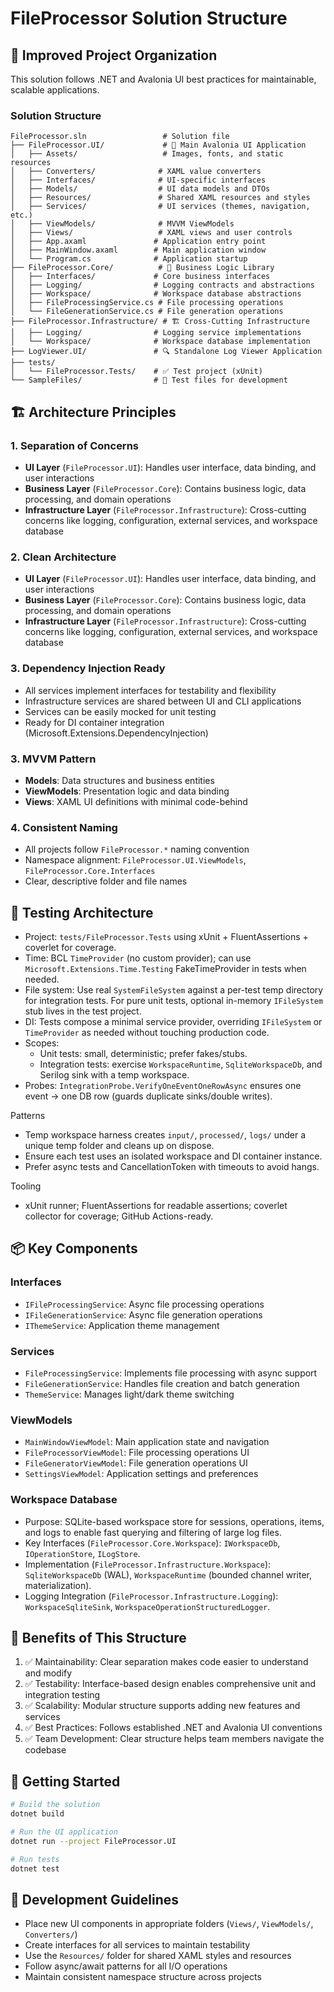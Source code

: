 # FileProcessor Solution Structure

## 📁 **Improved Project Organization**

This solution follows .NET and Avalonia UI best practices for maintainable, scalable applications.

### **Solution Structure**
```
FileProcessor.sln                 # Solution file
├── FileProcessor.UI/             # 🎨 Main Avalonia UI Application
│   ├── Assets/                   # Images, fonts, and static resources
│   ├── Converters/              # XAML value converters
│   ├── Interfaces/              # UI-specific interfaces
│   ├── Models/                  # UI data models and DTOs
│   ├── Resources/               # Shared XAML resources and styles
│   ├── Services/                # UI services (themes, navigation, etc.)
│   ├── ViewModels/              # MVVM ViewModels
│   ├── Views/                   # XAML views and user controls
│   ├── App.axaml               # Application entry point
│   ├── MainWindow.axaml        # Main application window
│   └── Program.cs              # Application startup
├── FileProcessor.Core/          # 🔧 Business Logic Library
│   ├── Interfaces/             # Core business interfaces
│   ├── Logging/                # Logging contracts and abstractions
│   ├── Workspace/              # Workspace database abstractions
│   ├── FileProcessingService.cs # File processing operations
│   └── FileGenerationService.cs # File generation operations
├── FileProcessor.Infrastructure/ # 🏗️ Cross-Cutting Infrastructure
│   ├── Logging/                # Logging service implementations
│   └── Workspace/              # Workspace database implementation
├── LogViewer.UI/               # 🔍 Standalone Log Viewer Application
├── tests/
│   └── FileProcessor.Tests/    # ✅ Test project (xUnit)
└── SampleFiles/                # 📄 Test files for development
```

## 🏗️ **Architecture Principles**

### **1. Separation of Concerns**
- **UI Layer** (`FileProcessor.UI`): Handles user interface, data binding, and user interactions
- **Business Layer** (`FileProcessor.Core`): Contains business logic, data processing, and domain operations
- **Infrastructure Layer** (`FileProcessor.Infrastructure`): Cross-cutting concerns like logging, configuration, external services, and workspace database

### **2. Clean Architecture**
- **UI Layer** (`FileProcessor.UI`): Handles user interface, data binding, and user interactions
- **Business Layer** (`FileProcessor.Core`): Contains business logic, data processing, and domain operations  
- **Infrastructure Layer** (`FileProcessor.Infrastructure`): Cross-cutting concerns like logging, configuration, external services, and workspace database

### **3. Dependency Injection Ready**
- All services implement interfaces for testability and flexibility
- Infrastructure services are shared between UI and CLI applications
- Services can be easily mocked for unit testing
- Ready for DI container integration (Microsoft.Extensions.DependencyInjection)

### **3. MVVM Pattern**
- **Models**: Data structures and business entities
- **ViewModels**: Presentation logic and data binding
- **Views**: XAML UI definitions with minimal code-behind

### **4. Consistent Naming**
- All projects follow `FileProcessor.*` naming convention
- Namespace alignment: `FileProcessor.UI.ViewModels`, `FileProcessor.Core.Interfaces`
- Clear, descriptive folder and file names

## 🧪 Testing Architecture

- Project: `tests/FileProcessor.Tests` using xUnit + FluentAssertions + coverlet for coverage.
- Time: BCL `TimeProvider` (no custom provider); can use `Microsoft.Extensions.Time.Testing` FakeTimeProvider in tests when needed.
- File system: Use real `SystemFileSystem` against a per-test temp directory for integration tests. For pure unit tests, optional in-memory `IFileSystem` stub lives in the test project.
- DI: Tests compose a minimal service provider, overriding `IFileSystem` or `TimeProvider` as needed without touching production code.
- Scopes:
  - Unit tests: small, deterministic; prefer fakes/stubs.
  - Integration tests: exercise `WorkspaceRuntime`, `SqliteWorkspaceDb`, and Serilog sink with a temp workspace.
- Probes: `IntegrationProbe.VerifyOneEventOneRowAsync` ensures one event → one DB row (guards duplicate sinks/double writes).

Patterns
- Temp workspace harness creates `input/`, `processed/`, `logs/` under a unique temp folder and cleans up on dispose.
- Ensure each test uses an isolated workspace and DI container instance.
- Prefer async tests and CancellationToken with timeouts to avoid hangs.

Tooling
- xUnit runner; FluentAssertions for readable assertions; coverlet collector for coverage; GitHub Actions-ready.

## 📦 **Key Components**

### **Interfaces**
- `IFileProcessingService`: Async file processing operations
- `IFileGenerationService`: Async file generation operations  
- `IThemeService`: Application theme management

### **Services**
- `FileProcessingService`: Implements file processing with async support
- `FileGenerationService`: Handles file creation and batch generation
- `ThemeService`: Manages light/dark theme switching

### **ViewModels**
- `MainWindowViewModel`: Main application state and navigation
- `FileProcessorViewModel`: File processing operations UI
- `FileGeneratorViewModel`: File generation operations UI
- `SettingsViewModel`: Application settings and preferences

### **Workspace Database**
- Purpose: SQLite-based workspace store for sessions, operations, items, and logs to enable fast querying and filtering of large log files.
- Key Interfaces (`FileProcessor.Core.Workspace`): `IWorkspaceDb`, `IOperationStore`, `ILogStore`.
- Implementation (`FileProcessor.Infrastructure.Workspace`): `SqliteWorkspaceDb` (WAL), `WorkspaceRuntime` (bounded channel writer, materialization).
- Logging Integration (`FileProcessor.Infrastructure.Logging`): `WorkspaceSqliteSink`, `WorkspaceOperationStructuredLogger`.

## 🎯 **Benefits of This Structure**

1. ✅ Maintainability: Clear separation makes code easier to understand and modify
2. ✅ Testability: Interface-based design enables comprehensive unit and integration testing
3. ✅ Scalability: Modular structure supports adding new features and services
4. ✅ Best Practices: Follows established .NET and Avalonia UI conventions
5. ✅ Team Development: Clear structure helps team members navigate the codebase

## 🚀 **Getting Started**

```bash
# Build the solution
dotnet build

# Run the UI application
dotnet run --project FileProcessor.UI

# Run tests
dotnet test
```

## 🔧 **Development Guidelines**

- Place new UI components in appropriate folders (`Views/`, `ViewModels/`, `Converters/`)
- Create interfaces for all services to maintain testability
- Use the `Resources/` folder for shared XAML styles and resources
- Follow async/await patterns for all I/O operations
- Maintain consistent namespace structure across projects
